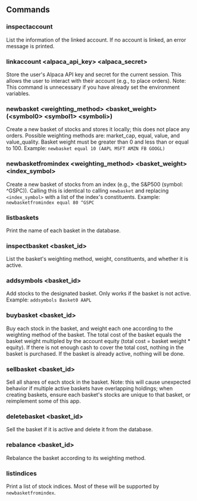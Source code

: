 
## Commands
### inspectaccount
List the information of the linked account. If no account is linked, an error message is printed.

### linkaccount <alpaca_api_key> <alpaca_secret>
Store the user's Alpaca API key and secret for the current session. This allows the user to interact with their account (e.g., to place orders). Note: This command is unnecessary if you have already set the environment variables.

### newbasket <weighting_method> <basket_weight> (\<symbol0> \<symbol1> \<symboli>)
Create a new basket of stocks and stores it locally; this does not place any orders. Possible weighting methods are: market_cap, equal, value, and value_quality. Basket weight must be greater than 0 and less than or equal to 100. 
Example: `newbasket equal 10 (AAPL MSFT AMZN FB GOOGL)`

### newbasketfromindex <weighting_method> <basket_weight> <index_symbol>
Create a new basket of stocks from an index (e.g., the S&P500 (symbol: ^GSPC)). Calling this is identical to calling `newbasket` and replacing `<index_symbol>` with a list of the index's constituents.
Example: `newbasketfromindex equal 80 ^GSPC`

### listbaskets
Print the name of each basket in the database. 

### inspectbasket <basket_id>
List the basket's weighting method, weight, constituents, and whether it is active.

### addsymbols <basket_id> <symbol1> <symboli>
Add stocks to the designated basket. Only works if the basket is not active.
Example: `addsymbols Basket0 AAPL`

### buybasket <basket_id>
Buy each stock in the basket, and weight each one according to the weighting method of the basket. The total cost of the basket equals the basket weight multipled by the account equity (total cost = basket weight * equity). If there is not enough cash to cover the total cost, nothing in the basket is purchased. If the basket is already active, nothing will be done.

### sellbasket <basket_id>
Sell all shares of each stock in the basket. Note: this will cause unexpected behavior if multiple active baskets have overlapping holdings; when creating baskets, ensure each basket's stocks are unique to that basket, or reimplement some of this app.

### deletebasket <basket_id>
Sell the basket if it is active and delete it from the database.

### rebalance <basket_id>
Rebalance the basket according to its weighting method.

### listindices
Print a list of stock indices. Most of these will be supported by `newbasketfromindex`.

